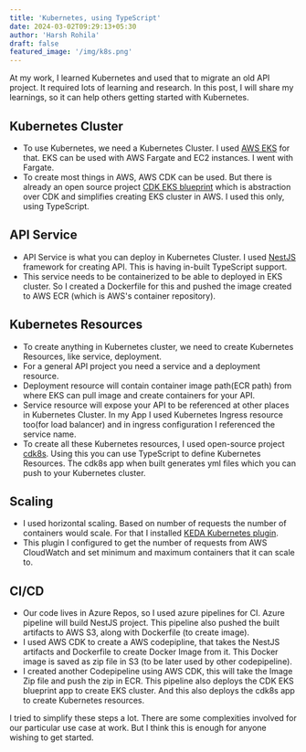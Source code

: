 ```yaml
---
title: 'Kubernetes, using TypeScript'
date: 2024-03-02T09:29:13+05:30
author: 'Harsh Rohila'
draft: false
featured_image: '/img/k8s.png'
---
```


At my work, I learned Kubernetes and used that to migrate an old API project. It required lots of learning and research. In this post, I will share my learnings, so it can help others getting started with Kubernetes.

## Kubernetes Cluster

- To use Kubernetes, we need a Kubernetes Cluster. I used [AWS EKS](https://aws.amazon.com/eks/) for that. EKS can be used with AWS Fargate and EC2 instances. I went with Fargate.
- To create most things in AWS, AWS CDK can be used. But there is already an open source project [CDK EKS blueprint](https://aws-quickstart.github.io/cdk-eks-blueprints/getting-started/) which is abstraction over CDK and simplifies creating EKS cluster in AWS. I used this only, using TypeScript.

## API Service

- API Service is what you can deploy in Kubernetes Cluster. I used [NestJS](https://nestjs.com/) framework for creating API. This is having in-built TypeScript support.
- This service needs to be containerized to be able to deployed in EKS cluster. So I created a Dockerfile for this and pushed the image created to AWS ECR (which is AWS's container repository).

## Kubernetes Resources

- To create anything in Kubernetes cluster, we need to create Kubernetes Resources, like service, deployment.
- For a general API project you need a service and a deployment resource.
- Deployment resource will contain container image path(ECR path) from where EKS can pull image and create containers for your API.
- Service resource will expose your API to be referenced at other places in Kubernetes Cluster. In my App I used Kubernetes Ingress resource too(for load balancer) and in ingress configuration I referenced the service name.
- To create all these Kubernetes resources, I used open-source project [cdk8s](https://cdk8s.io/). Using this you can use TypeScript to define Kubernetes Resources. The cdk8s app when built generates yml files which you can push to your Kubernetes cluster.

## Scaling

- I used horizontal scaling. Based on number of requests the number of containers would scale. For that I installed [KEDA Kubernetes plugin](https://keda.sh/).
- This plugin I configured to get the number of requests from AWS CloudWatch and set minimum and maximum containers that it can scale to.

## CI/CD

- Our code lives in Azure Repos, so I used azure pipelines for CI. Azure pipeline will build NestJS project. This pipeline also pushed the built artifacts to AWS S3, along with Dockerfile (to create image).
- I used AWS CDK to create a AWS codepipline, that takes the NestJS artifacts and Dockerfile to create Docker Image from it. This Docker image is saved as zip file in S3 (to be later used by other codepipeline).
- I created another Codepipeline using AWS CDK, this will take the Image Zip file and push the zip in ECR. This pipeline also deploys the CDK EKS blueprint app to create EKS cluster. And this also deploys the cdk8s app to create Kubernetes resources.

I tried to simplify these steps a lot. There are some complexities involved for our particular use case at work. But I think this is enough for anyone wishing to get started.
